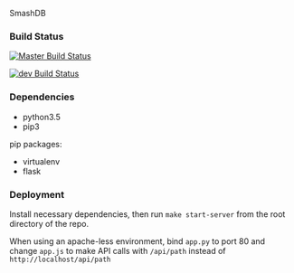 SmashDB

### Build Status

[![Master Build Status](https://travis-ci.org/lee-benjamin/cs373-idb.svg?branch=master)](https://travis-ci.org/lee-benjamin/cs373-idb)

[![dev Build Status](https://travis-ci.org/lee-benjamin/cs373-idb.svg?branch=dev)](https://travis-ci.org/lee-benjamin/cs373-idb)

### Dependencies

* python3.5
* pip3

pip packages:

* virtualenv
* flask

### Deployment

Install necessary dependencies, then run `make start-server` from the root directory of the repo.

When using an apache-less environment, bind `app.py` to port 80 and change `app.js` to make API calls with `/api/path` instead of `http://localhost/api/path`
